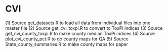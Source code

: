 # CVI
 
(1) Source get_datasets.R to load all data from individual files into one master file
(2) Source get_cvi_toxpi.R to convert to ToxPi indices
(3) Source get_cvi_county_toxpi.R to make county median ToxPi indices
(4) Source plot_cvi_county_pct.R to do county maps for QA
(5) Source State_county_summaries.R to make county maps for paper

